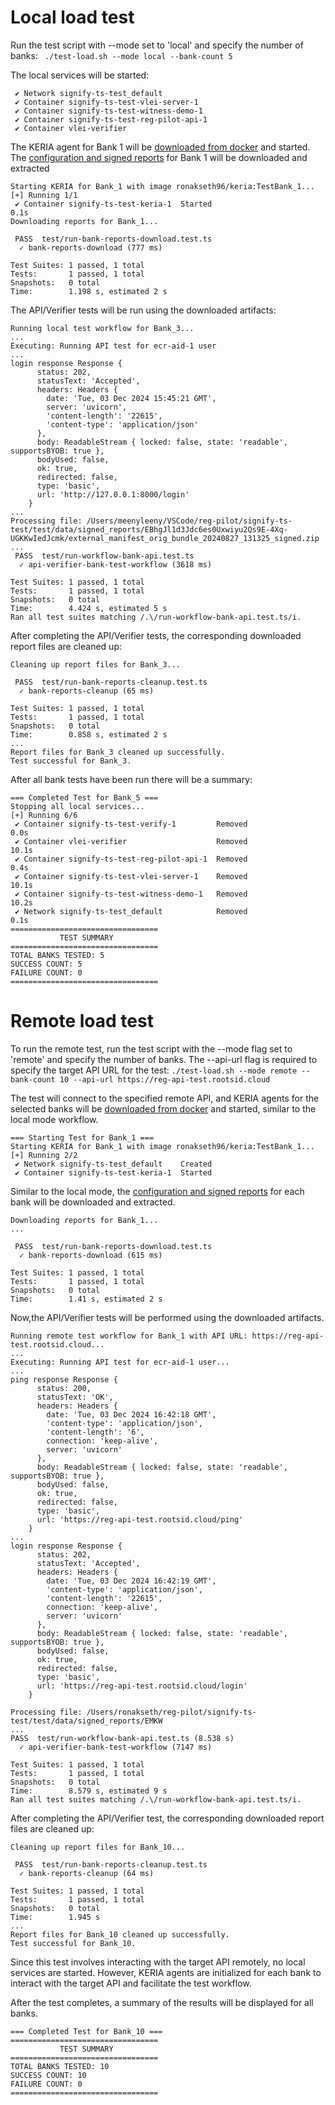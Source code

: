 # Local load test

Run the test script with --mode set to 'local' and specify the number of banks:
` ./test-load.sh --mode local --bank-count 5`

The local services will be started:

```
 ✔ Network signify-ts-test_default
 ✔ Container signify-ts-test-vlei-server-1
 ✔ Container signify-ts-test-witness-demo-1
 ✔ Container signify-ts-test-reg-pilot-api-1
 ✔ Container vlei-verifier
```

The KERIA agent for Bank 1 will be [downloaded from docker](https://hub.docker.com/r/ronakseth96/keria/tags) and started.
The [configuration and signed reports](https://github.com/aydarng/bank_reports) for Bank 1 will be downloaded and extracted

```
Starting KERIA for Bank_1 with image ronakseth96/keria:TestBank_1...
[+] Running 1/1
 ✔ Container signify-ts-test-keria-1  Started                                                                                0.1s
Downloading reports for Bank_1...
```

```
 PASS  test/run-bank-reports-download.test.ts
  ✓ bank-reports-download (777 ms)

Test Suites: 1 passed, 1 total
Tests:       1 passed, 1 total
Snapshots:   0 total
Time:        1.198 s, estimated 2 s
```

The API/Verifier tests will be run using the downloaded artifacts:

```
Running local test workflow for Bank_3...
...
Executing: Running API test for ecr-aid-1 user
...
login response Response {
      status: 202,
      statusText: 'Accepted',
      headers: Headers {
        date: 'Tue, 03 Dec 2024 15:45:21 GMT',
        server: 'uvicorn',
        'content-length': '22615',
        'content-type': 'application/json'
      },
      body: ReadableStream { locked: false, state: 'readable', supportsBYOB: true },
      bodyUsed: false,
      ok: true,
      redirected: false,
      type: 'basic',
      url: 'http://127.0.0.1:8000/login'
    }
...
Processing file: /Users/meenyleeny/VSCode/reg-pilot/signify-ts-test/test/data/signed_reports/EBhgJl1d3Jdc6es0Uxwiyu2Qs9E-4Xq-UGKKwIedJcmk/external_manifest_orig_bundle_20240827_131325_signed.zip
...
 PASS  test/run-workflow-bank-api.test.ts
  ✓ api-verifier-bank-test-workflow (3618 ms)

Test Suites: 1 passed, 1 total
Tests:       1 passed, 1 total
Snapshots:   0 total
Time:        4.424 s, estimated 5 s
Ran all test suites matching /.\/run-workflow-bank-api.test.ts/i.
```

After completing the API/Verifier tests, the corresponding downloaded report files are cleaned up:

```
Cleaning up report files for Bank_3...
```
```
 PASS  test/run-bank-reports-cleanup.test.ts
  ✓ bank-reports-cleanup (65 ms)

Test Suites: 1 passed, 1 total
Tests:       1 passed, 1 total
Snapshots:   0 total
Time:        0.858 s, estimated 2 s
...
Report files for Bank_3 cleaned up successfully.
Test successful for Bank_3.
```

After all bank tests have been run there will be a summary:

```
=== Completed Test for Bank_5 ===
Stopping all local services...
[+] Running 6/6
 ✔ Container signify-ts-test-verify-1         Removed                                                                                                                                                  0.0s
 ✔ Container vlei-verifier                    Removed                                                                                                                                                 10.1s
 ✔ Container signify-ts-test-reg-pilot-api-1  Removed                                                                                                                                                  0.4s
 ✔ Container signify-ts-test-vlei-server-1    Removed                                                                                                                                                 10.1s
 ✔ Container signify-ts-test-witness-demo-1   Removed                                                                                                                                                 10.2s
 ✔ Network signify-ts-test_default            Removed                                                                                                                                                  0.1s
=================================
           TEST SUMMARY
=================================
TOTAL BANKS TESTED: 5
SUCCESS COUNT: 5
FAILURE COUNT: 0
=================================
```

# Remote load test

To run the remote test, run the test script with the --mode flag set to 'remote' and specify the number of banks. The --api-url flag is required to specify the target API URL for the test: `./test-load.sh --mode remote --bank-count 10 --api-url https://reg-api-test.rootsid.cloud`

The test will connect to the specified remote API, and KERIA agents for the selected banks will be [downloaded from docker](https://hub.docker.com/r/ronakseth96/keria/tags) and started, similar to the local mode workflow.

```
=== Starting Test for Bank_1 ===
Starting KERIA for Bank_1 with image ronakseth96/keria:TestBank_1...
[+] Running 2/2
 ✔ Network signify-ts-test_default    Created
 ✔ Container signify-ts-test-keria-1  Started
```

Similar to the local mode, the [configuration and signed reports](https://github.com/aydarng/bank_reports) for each bank will be downloaded and extracted.

```
Downloading reports for Bank_1...
...

 PASS  test/run-bank-reports-download.test.ts
  ✓ bank-reports-download (615 ms)

Test Suites: 1 passed, 1 total
Tests:       1 passed, 1 total
Snapshots:   0 total
Time:        1.41 s, estimated 2 s
```

Now,the API/Verifier tests will be performed using the downloaded artifacts.

```
Running remote test workflow for Bank_1 with API URL: https://reg-api-test.rootsid.cloud...
...
Executing: Running API test for ecr-aid-1 user...
...
ping response Response {
      status: 200,
      statusText: 'OK',
      headers: Headers {
        date: 'Tue, 03 Dec 2024 16:42:18 GMT',
        'content-type': 'application/json',
        'content-length': '6',
        connection: 'keep-alive',
        server: 'uvicorn'
      },
      body: ReadableStream { locked: false, state: 'readable', supportsBYOB: true },
      bodyUsed: false,
      ok: true,
      redirected: false,
      type: 'basic',
      url: 'https://reg-api-test.rootsid.cloud/ping'
    }
...
login response Response {
      status: 202,
      statusText: 'Accepted',
      headers: Headers {
        date: 'Tue, 03 Dec 2024 16:42:19 GMT',
        'content-type': 'application/json',
        'content-length': '22615',
        connection: 'keep-alive',
        server: 'uvicorn'
      },
      body: ReadableStream { locked: false, state: 'readable', supportsBYOB: true },
      bodyUsed: false,
      ok: true,
      redirected: false,
      type: 'basic',
      url: 'https://reg-api-test.rootsid.cloud/login'
    }
```

```
Processing file: /Users/ronakseth/reg-pilot/signify-ts-test/test/data/signed_reports/EMKW
...
PASS  test/run-workflow-bank-api.test.ts (8.538 s)
  ✓ api-verifier-bank-test-workflow (7147 ms)

Test Suites: 1 passed, 1 total
Tests:       1 passed, 1 total
Snapshots:   0 total
Time:        8.579 s, estimated 9 s
Ran all test suites matching /.\/run-workflow-bank-api.test.ts/i.
```

After completing the API/Verifier test, the corresponding downloaded report files are cleaned up:

```
Cleaning up report files for Bank_10...
```
```
 PASS  test/run-bank-reports-cleanup.test.ts
  ✓ bank-reports-cleanup (64 ms)

Test Suites: 1 passed, 1 total
Tests:       1 passed, 1 total
Snapshots:   0 total
Time:        1.945 s
...
Report files for Bank_10 cleaned up successfully.
Test successful for Bank_10.
```

Since this test involves interacting with the target API remotely, no local services are started. However, KERIA agents are initialized for each bank to interact with the target API and facilitate the test workflow.

After the test completes, a summary of the results will be displayed for all banks.

```
=== Completed Test for Bank_10 ===
=================================
           TEST SUMMARY
=================================
TOTAL BANKS TESTED: 10
SUCCESS COUNT: 10
FAILURE COUNT: 0
=================================
```
